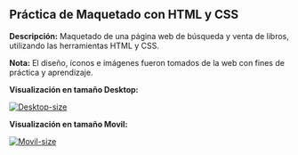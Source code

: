 ## Práctica de Maquetado con HTML y CSS

**Descripción:** Maquetado de una página web de búsqueda y venta de libros, utilizando las herramientas HTML y CSS. 

**Nota:** El diseño, íconos e imágenes fueron tomados de la web con fines de práctica y aprendizaje.

**Visualización en tamaño Desktop:**

[![Desktop-size](desktop-image "Desktop-size")](assets/image-desktop.jpeg/ "Desktop-size")

**Visualización en tamaño Movil:** 

[![Movil-size](movil-image "Movil-size")](assets/image-movil.jpeg "Movil-size")